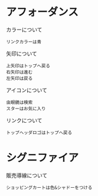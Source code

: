 # アフォーダンス

カラーについて
```
リンクカラーは青
```

矢印について
```
上矢印はトップへ戻る
右矢印は進む
左矢印は戻る
```

アイコンについて
```
虫眼鏡は検索
スターはお気に入り
```

リンクについて
```
トップヘッダロゴはトップへ戻る
```

# シグニファイア

販売導線について
```
ショッピングカートは色&シャドーをつける
```
